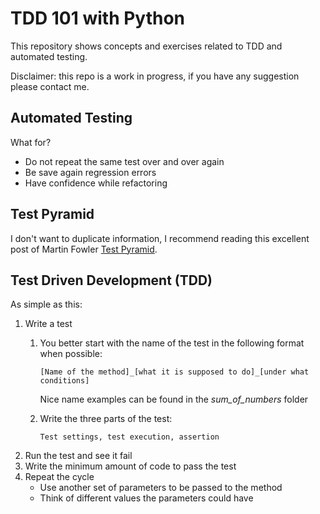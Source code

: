 # TDD 101 with Python
This repository shows concepts and exercises related to TDD and automated testing.

Disclaimer: this repo is a work in progress, if you have any suggestion please contact me.

## Automated Testing
What for? 

* Do not repeat the same test over and over again
* Be save again regression errors
* Have confidence while refactoring

## Test Pyramid

I don't want to duplicate information, I recommend reading this excellent post of Martin Fowler [Test Pyramid](https://martinfowler.com/articles/practical-test-pyramid.html).

## Test Driven Development (TDD)
As simple as this:

1. Write a test
    1. You better start with the name of the test in the following format when possible:
    
        `
        [Name of the method]_[what it is supposed to do]_[under what conditions]
        ` 
        
        Nice name examples can be found in the *sum_of_numbers* folder
     
    2. Write the three parts of the test:
        
        `
        Test settings, test execution, assertion
        `
2. Run the test and see it fail
3. Write the minimum amount of code to pass the test
4. Repeat the cycle
   * Use another set of parameters to be passed to the method
   * Think of different values the parameters could have